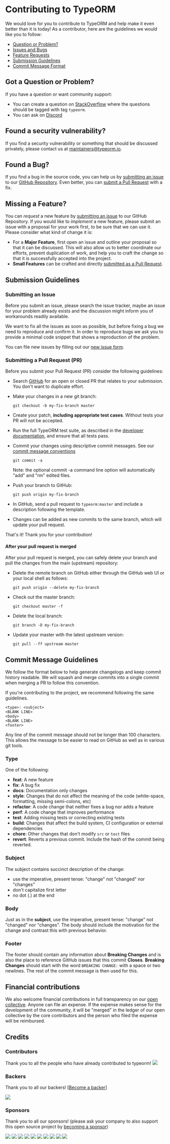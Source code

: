 # Contributing to TypeORM

We would love for you to contribute to TypeORM and help make it even better than it is today!
As a contributor, here are the guidelines we would like you to follow:

 - [Question or Problem?](#question)
 - [Issues and Bugs](#issue)
 - [Feature Requests](#feature)
 - [Submission Guidelines](#submit)
 - [Commit Message Format](#commit)

## <a name="question"></a> Got a Question or Problem?

If you have a question or want community support:

* You can create a question on [StackOverflow](https://stackoverflow.com/questions/tagged/typeorm) where the questions should be tagged with tag `typeorm`.
* You can ask on [Discord](https://discord.gg/cC9hkmUgNa)

## <a name="issue"></a> Found a security vulnerability?

If you find a security vulnerability or something that should be discussed privately, please contact us at [maintainers@typeorm.io](mailto:maintainers@typeorm.io).

## <a name="issue"></a> Found a Bug?

If you find a bug in the source code, you can help us by [submitting an issue](#submit-issue) to our
[GitHub Repository](https://github.com/typeorm/typeorm).
Even better, you can [submit a Pull Request](#submit-pr) with a fix.

## <a name="feature"></a> Missing a Feature?

You can *request* a new feature by [submitting an issue](#submit-issue) to our GitHub
Repository. If you would like to *implement* a new feature, please submit an issue with
a proposal for your work first, to be sure that we can use it.
Please consider what kind of change it is:

* For a **Major Feature**, first open an issue and outline your proposal so that it can be
discussed. This will also allow us to better coordinate our efforts, prevent duplication of work,
and help you to craft the change so that it is successfully accepted into the project.
* **Small Features** can be crafted and directly [submitted as a Pull Request](#submit-pr).

## <a name="submit"></a> Submission Guidelines

### <a name="submit-issue"></a> Submitting an Issue

Before you submit an issue, please search the issue tracker,
maybe an issue for your problem already exists and the discussion might inform you of workarounds readily available.

We want to fix all the issues as soon as possible, but before fixing a bug we need to reproduce and confirm it.
 In order to reproduce bugs we ask you to provide a minimal code snippet that shows a reproduction of the problem.

You can file new issues by filling out our [new issue form](https://github.com/typeorm/typeorm/issues/new).

### <a name="submit-pr"></a> Submitting a Pull Request (PR)
Before you submit your Pull Request (PR) consider the following guidelines:

* Search [GitHub](https://github.com/typeorm/typeorm/pulls) for an open or closed PR
  that relates to your submission. You don't want to duplicate effort.
* Make your changes in a new git branch:

     ```shell
     git checkout -b my-fix-branch master
     ```

* Create your patch, **including appropriate test cases**. Without tests your PR will not be accepted.
* Run the full TypeORM test suite, as described in the [developer documentation](DEVELOPER.md), and ensure that all tests pass.
* Commit your changes using descriptive commit messages. See our [commit message conventions](#commit)

     ```shell
     git commit -a
     ```
    Note: the optional commit -a command line option will automatically "add" and "rm" edited files.

* Push your branch to GitHub:

    ```shell
    git push origin my-fix-branch
    ```

* In GitHub, send a pull request to `typeorm:master` and include a description following the template.
* Changes can be added as new commits to the same branch, which will update your pull request.

That's it! Thank you for your contribution!

#### After your pull request is merged

After your pull request is merged, you can safely delete your branch and pull the changes
from the main (upstream) repository:

* Delete the remote branch on GitHub either through the GitHub web UI or your local shell as follows:

    ```shell
    git push origin --delete my-fix-branch
    ```

* Check out the master branch:

    ```shell
    git checkout master -f
    ```

* Delete the local branch:

    ```shell
    git branch -D my-fix-branch
    ```

* Update your master with the latest upstream version:

    ```shell
    git pull --ff upstream master
    ```


## <a name="commit"></a> Commit Message Guidelines

We follow the format below to help generate changelogs and keep commit history readable.
We will squash and merge commits into a single commit when merging a PR to follow this convention.

If you're contributing to the project, we recommend following the same guidelines.

```
<type>: <subject>
<BLANK LINE>
<body>
<BLANK LINE>
<footer>
```

Any line of the commit message should not be longer than 100 characters. This allows the message
to be easier to read on GitHub as well as in various git tools.

### Type

One of the following:

* **feat**: A new feature
* **fix**: A bug fix
* **docs**: Documentation only changes
* **style**: Changes that do not affect the meaning of the code (white-space, formatting, missing semi-colons, etc)
* **refactor**: A code change that neither fixes a bug nor adds a feature
* **perf**: A code change that improves performance
* **test**: Adding missing tests or correcting existing tests
* **build**: Changes that affect the build system, CI configuration or external dependencies
* **chore**: Other changes that don't modify `src` or `test` files
* **revert**: Reverts a previous commit. Include the hash of the commit being reverted.

### Subject

The subject contains succinct description of the change:

* use the imperative, present tense: "change" not "changed" nor "changes"
* don't capitalize first letter
* no dot (.) at the end

### Body

Just as in the **subject**, use the imperative, present tense: "change" not "changed" nor "changes".
The body should include the motivation for the change and contrast this with previous behavior.

### Footer

The footer should contain any information about **Breaking Changes** and is also the place to
reference GitHub issues that this commit **Closes**.
**Breaking Changes** should start with the word `BREAKING CHANGE:` with a space or two newlines.
The rest of the commit message is then used for this.

## Financial contributions

We also welcome financial contributions in full transparency on our [open collective](https://opencollective.com/typeorm).
Anyone can file an expense. If the expense makes sense for the development of the community, it will be "merged" in the ledger of our open collective by the core contributors and the person who filed the expense will be reimbursed.


## Credits


### Contributors

Thank you to all the people who have already contributed to typeorm!
<a href="../../graphs/contributors"><img src="https://opencollective.com/typeorm/contributors.svg?width=890" /></a>


### Backers

Thank you to all our backers! [[Become a backer](https://opencollective.com/typeorm#backer)]

<a href="https://opencollective.com/typeorm#backers" target="_blank"><img src="https://opencollective.com/typeorm/backers.svg?width=890"></a>


### Sponsors

Thank you to all our sponsors! (please ask your company to also support this open source project by [becoming a sponsor](https://opencollective.com/typeorm#sponsor))

<a href="https://opencollective.com/typeorm/sponsor/0/website" target="_blank"><img src="https://opencollective.com/typeorm/sponsor/0/avatar.svg"></a>
<a href="https://opencollective.com/typeorm/sponsor/1/website" target="_blank"><img src="https://opencollective.com/typeorm/sponsor/1/avatar.svg"></a>
<a href="https://opencollective.com/typeorm/sponsor/2/website" target="_blank"><img src="https://opencollective.com/typeorm/sponsor/2/avatar.svg"></a>
<a href="https://opencollective.com/typeorm/sponsor/3/website" target="_blank"><img src="https://opencollective.com/typeorm/sponsor/3/avatar.svg"></a>
<a href="https://opencollective.com/typeorm/sponsor/4/website" target="_blank"><img src="https://opencollective.com/typeorm/sponsor/4/avatar.svg"></a>
<a href="https://opencollective.com/typeorm/sponsor/5/website" target="_blank"><img src="https://opencollective.com/typeorm/sponsor/5/avatar.svg"></a>
<a href="https://opencollective.com/typeorm/sponsor/6/website" target="_blank"><img src="https://opencollective.com/typeorm/sponsor/6/avatar.svg"></a>
<a href="https://opencollective.com/typeorm/sponsor/7/website" target="_blank"><img src="https://opencollective.com/typeorm/sponsor/7/avatar.svg"></a>
<a href="https://opencollective.com/typeorm/sponsor/8/website" target="_blank"><img src="https://opencollective.com/typeorm/sponsor/8/avatar.svg"></a>
<a href="https://opencollective.com/typeorm/sponsor/9/website" target="_blank"><img src="https://opencollective.com/typeorm/sponsor/9/avatar.svg"></a>
